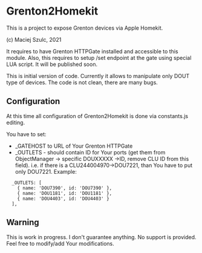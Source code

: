 # Grenton2Homekit
This is a project to expose Grenton devices via Apple Homekit.

(c) Maciej Szulc, 2021

It requires to have Grenton HTTPGate installed and accessible to this module.
Also, this requires to setup /set endpoint at the gate using special LUA script. It will be published soon.

This is initial version of code.
Currently it allows to manipulate only DOUT type of devices.
The code is not clean, there are many bugs.

## Configuration
At this time all configuration of Grenton2Homekit is done via constants.js editing.

You have to set:
- _GATEHOST to URL of Your Grenton HTTPGate 
- _OUTLETS - should contain ID for Your ports (get them from ObjectManager -> specific DOUXXXXX ->ID, remove CLU ID from this field). i.e. if there is a CLU244004970->DOU7221, than You have to put only DOU7221. Example:
```
  _OUTLETS: [
    { name: 'DOU7390', id: 'DOU7390' },
    { name: 'DOU1181', id: 'DOU1181' },
    { name: 'DOU4403', id: 'DOU4403' }
  ],
  ```

## Warning
This is work in progress. I don't guarantee anything. No support is provided.
Feel free to modify/add Your modifications.